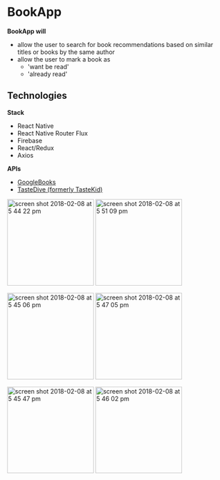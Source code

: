 # BookApp

**BookApp will**
- allow the user to search for book recommendations based on similar titles or books by the same author
- allow the user to mark a book as
  - 'want be read'
  - 'already read'

## Technologies
**Stack**
- React Native
- React Native Router Flux
- Firebase
- React/Redux
- Axios

**APIs**
- [GoogleBooks](https://developers.google.com/books/docs/v1/reference/volumes/list)
- [TasteDive (formerly TasteKid)](https://tastedive.com/read/api)

<img width="200" alt="screen shot 2018-02-08 at 5 44 22 pm" src="https://user-images.githubusercontent.com/26210288/36002482-513d6e28-0cf8-11e8-9a4d-6c0389e1d891.png">   <img width="200" alt="screen shot 2018-02-08 at 5 51 09 pm" src="https://user-images.githubusercontent.com/26210288/36002600-bbd2a26c-0cf8-11e8-9d59-c398aff0d11c.png">

<img width="200" alt="screen shot 2018-02-08 at 5 45 06 pm" src="https://user-images.githubusercontent.com/26210288/36002452-3b7381fe-0cf8-11e8-903f-00e301283e6c.png">   <img width="200" alt="screen shot 2018-02-08 at 5 47 05 pm" src="https://user-images.githubusercontent.com/26210288/36002458-407f4ca0-0cf8-11e8-8364-2e8a581ee5ec.png">

<img width="200" alt="screen shot 2018-02-08 at 5 45 47 pm" src="https://user-images.githubusercontent.com/26210288/36002465-46186b2e-0cf8-11e8-8445-082d052d443a.png">   <img width="200" alt="screen shot 2018-02-08 at 5 46 02 pm" src="https://user-images.githubusercontent.com/26210288/36002470-47ee83d4-0cf8-11e8-8dbe-f6a1a8f3e57a.png">

